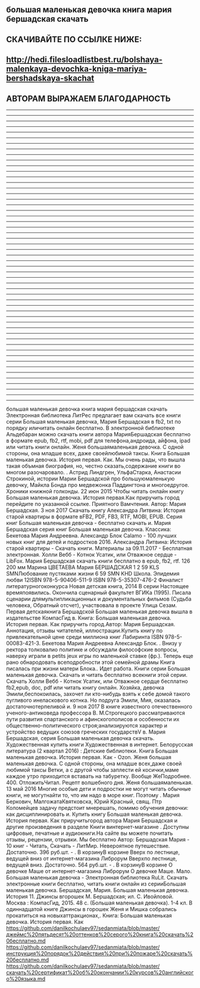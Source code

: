 большая маленькая девочка книга мария бершадская скачать
--------------------------------------------------
СКАЧИВАЙТЕ ПО ССЫЛКЕ НИЖЕ:
--------------------------------------------------
http://hedi.filesloadlistbest.ru/bolshaya-malenkaya-devochka-kniga-mariya-bershadskaya-skachat
--------------------------------------------------
АВТОРАМ ВЫРАЖАЕМ БЛАГОДАРНОСТЬ
--------------------------------------------------
--------------------------------------------------
--------------------------------------------------
--------------------------------------------------
--------------------------------------------------
--------------------------------------------------
--------------------------------------------------
--------------------------------------------------
--------------------------------------------------
--------------------------------------------------
--------------------------------------------------
--------------------------------------------------
--------------------------------------------------
--------------------------------------------------
--------------------------------------------------
--------------------------------------------------
--------------------------------------------------
--------------------------------------------------
--------------------------------------------------
--------------------------------------------------
--------------------------------------------------
--------------------------------------------------
--------------------------------------------------
--------------------------------------------------
--------------------------------------------------
--------------------------------------------------
--------------------------------------------------
--------------------------------------------------
--------------------------------------------------
--------------------------------------------------
--------------------------------------------------
--------------------------------------------------
--------------------------------------------------
--------------------------------------------------
--------------------------------------------------
--------------------------------------------------
--------------------------------------------------
--------------------------------------------------
--------------------------------------------------
--------------------------------------------------
--------------------------------------------------
--------------------------------------------------
--------------------------------------------------
--------------------------------------------------
--------------------------------------------------
--------------------------------------------------
--------------------------------------------------
--------------------------------------------------
--------------------------------------------------
--------------------------------------------------
--------------------------------------------------
--------------------------------------------------
--------------------------------------------------
--------------------------------------------------
большая маленькая девочка книга мария бершадская скачать Электронная библиотека ЛитРес предлагает вам скачать все книги серии Большая маленькая девочка, Мария Бершадская в fb2, txt по порядку иличитать онлайн бесплатно. В электронной библиотеке Альдебаран можно скачать книги автора МарияБершадская бесплатно в формате epub, fb2, rtf, mobi, pdf для телефона,андроида, айфона, ipad или читать книги онлайн.  Женя  большаямаленькая девочка. С одной стороны, она младше всех, даже своейлюбимой таксы. Книга Большая маленькая девочка. История первая. Как. Мы очень рады, что вышла такая объмная биография, но, честно сказать,содержание книги во многом разочаровало. . Астрид Линдгрен, УльфаСтарка, Анастасии Строкиной, истории Марии Бершадской про большуюмаленькую девочку, Майкла Бонда про медвежонка Паддингтона и многоедругое. Хроники книжной голконды. 22 июн 2015  Чтобы читать онлайн книгу  Большая маленькая девочка. История первая.Как приручить город  перейдите по указанной ссылке. Приятного Вамчтения. Автор: Мария Бершадская. 3 ноя 2017  Скачать книгу Александра Литвина: История старой квартиры в формате вFB2, PDF, FB3, RTF, MOBI, EPUB. Серия книг Большая маленькая девочка - бесплатно скачать и. Мария Бершадская  серия книг Большая маленькая девочка. Классика: Бекетова Мария Андреевна. Александр Блок
Calamo - 100 лучших новых книг для детей и подростков 2016. Александра Литвина: История старой квартиры - Скачать книги. Материалы за 09.11.2017   - Бесплатная электронная. Холли Вебб - Котнок Усатик, или Отважное сердце - LibFox. Мария Бершадская  скачать книги бесплатно в epub, fb2, rtf. 126  200 мм Марина ЦВЕТАЕВА Мария БЕРШАДСКАЯ 1 2 59 KLS SMNЛюбование пустяками жизни 6 59 SMN KHD Школа. Эпидемия любви 12ISBN 978-5-90406-511-9 ISBN 978-5-35307-476-2 Финалист литературногоконкурса Новая детская книга, 2014 В серии Настоящее времяпоявились. Окончила сценарный факультет ВГИКа (1995). Писала сценарии длямультипликационных и документальных фильмов (Судьба человека, Обратный отсчет), участвовала в проекте Улица Сезам. Первая детскаякнига Бершадской Большая маленькая девочка вышла в издательстве КомпасГид в. Книга: Большая маленькая девочка. История первая. Как приручить город.Автор: Мария Бершадская. Аннотация, отзывы читателей, иллюстрации.Купить книгу по привлекательной цене среди миллиона книг Лабиринта ISBN 978-5-00083-421-3. Бекетова Мария Андреевна Александр Блок. . Внизу у ректора толковалио политике и обсуждали философские вопросы, наверху играли в petits jeux игры по маленькой ставке (фр.).  Теперь еще рано обнародовать всеподробности этой семейной драмы Книга писалась при жизни матери Блока.. Идет работа.
Книги серии Большая маленькая девочка. Скачать и читать бесплатно всекниги этой серии. Скачать Холли Вебб - Котнок Усатик, или Отважное сердце бесплатно fb2,epub, doc, pdf или читать книгу онлайн.  Хозяйка, девочка Эмили,беспокоилась, захочет ли кто-нибудь взять к себе домой такого пугливого инеласкового котнка. Но подруга Эмили, Мия, оказалась достаточнотерпеливой и. 9 ноя 2017  В книге известного отечественного ученого-антиковеда профессора В. М.Строгецкого рассматриваются пути развития спартанского и афинскогополисов и особенности их общественно-политического строя;анализируются характер и устройство ведущих союзов греческих государствV в. Мария Бершадская, серия Большая маленькая девочка  скачать. Художественная  купить книги Художественная в интернет. Белорусская литература (2 квартал 2016) : Детские библиотеки. Книга Большая маленькая девочка. История первая. Как  - Ozon. Женя  большая маленькая девочка. С одной стороны, она младше всех,даже своей любимой таксы Ветки, а с другой  чтобы заплести ей косички,маме каждое утро приходится вставать на табуретку. Вообще ЖеПодробнее. 400. ОтложитьЧитал. Рецепт волшебного дня. Женя  большаямаленькая. 13 май 2016  Многие особые дети и подростки не могут читать обычные книги, не могутнайти то, что им надо в море книг. Поэтому . Мария Беркович, МалгожатаКвятковска, Юрий Красный, свящ. Птр Коломейцев  задачу предстоит мнерешать, помимо обучения девочки: как дисциплинировать и. Купить книгу Большая маленькая девочка. История первая. Как приручитьгород автора Мария Бершадская и другие произведения в разделе Книги винтернет-магазине . Доступны цифровые, печатные и аудиокниги.На сайте вы можете почитать отзывы, рецензии, отрывки. Мы бесплатно
Автор: Бершадская Мария - 10 книг - Читать, Скачать - ЛитМир. Невероятное путешествие. Достаточно. 396 руб.шт. - . В корзинуВ корзине Вверх по лестнице, ведущей вниз от интернет-магазина Либрорум  Вверхпо лестнице, ведущей вниз. Достаточно. 564 руб.шт. - . В корзинуВ корзине О девочке Маше от интернет-магазина Либрорум  О девочке Маше. Мало. Большая маленькая девочка - Электронная библиотека RuLit. Скачать электронные книги бесплатно, читать книги онлайн из серииБольшая маленькая девочка. Бершадская, Мария. Большая маленькая девочка. История 11. Джинсы вгорошек  М. Бершадская; ил. С. Ивойловой.  Москва : КомпасГид, 2015. 48 с.  (Большая маленькая девочка). 1-4 кл. В одиннадцатой книге Джинсы в горошек Женя и Мишка собрались прокатиться на новыхаттракционах,. Книга: Большая маленькая девочка. История первая. Как
https://github.com/danilkochulaev97/sedanmiata/blob/master/джеймс%20пятьдесят%20оттенков%20серого%20книга%20скачать%20бесплатно.md
https://github.com/danilkochulaev97/sedanmiata/blob/master/инструкция%20порядок%20действия%20при%20пожаре%20скачать%20бесплатно.md
https://github.com/danilkochulaev97/sedanmiata/blob/master/скачать%20сертификат%20об%20окончании%20курсов%20английского%20языка.md